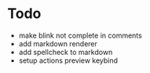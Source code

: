 # Todo

- make blink not complete in comments
- add markdown renderer
- add spellcheck to markdown
- setup actions preview keybind
